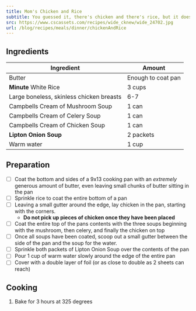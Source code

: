 ```yaml
---
title: Mom's Chicken and Rice
subtitle: You guessed it, there's chicken and there's rice, but it doesn't stop there!
src: https://www.cscassets.com/recipes/wide_cknew/wide_24702.jpg
url: /blog/recipes/meals/dinner/chickenAndRice
---
```


## Ingredients

| Ingredient                               | Amount             |
|------------------------------------------|--------------------|
| Butter                                   | Enough to coat pan |
| **Minute** White Rice                    | 3 cups             |
| Large boneless, skinless chicken breasts | 6-7                |
| Campbells Cream of Mushroom Soup         | 1 can              |
| Campbells Cream of Celery Soup           | 1 can              |
| Campbells Cream of Chicken Soup          | 1 can              |
| **Lipton Onion Soup**                    | 2 packets          |
| Warm water                               | 1 cup              |


## Preparation
- [ ] Coat the bottom and sides of a 9x13 cooking pan with an *extremely* generous amount of butter, even leaving small chunks of butter sitting in the pan
- [ ] Sprinkle rice to coat the entire bottom of a pan
- [ ] Leaving a small gutter around the edge, lay chicken in the pan, starting with the corners.
	- **Do not pick up pieces of chicken once they have been placed**
- [ ] Coat the entire top of the pans contents with the three soups beginning with the mushroom, then celery, and finally the chicken on top
- [ ] Once all soups have been coated, scoop out a small gutter between the side of the pan and the soup for the water.
- [ ] Sprinkle both packets of Lipton Onion Soup over the contents of the pan
- [ ] Pour 1 cup of warm water slowly around the edge of the entire pan
- [ ] Cover with a double layer of foil (or as close to double as 2 sheets can reach)

## Cooking
1. Bake for 3 hours at 325 degrees
